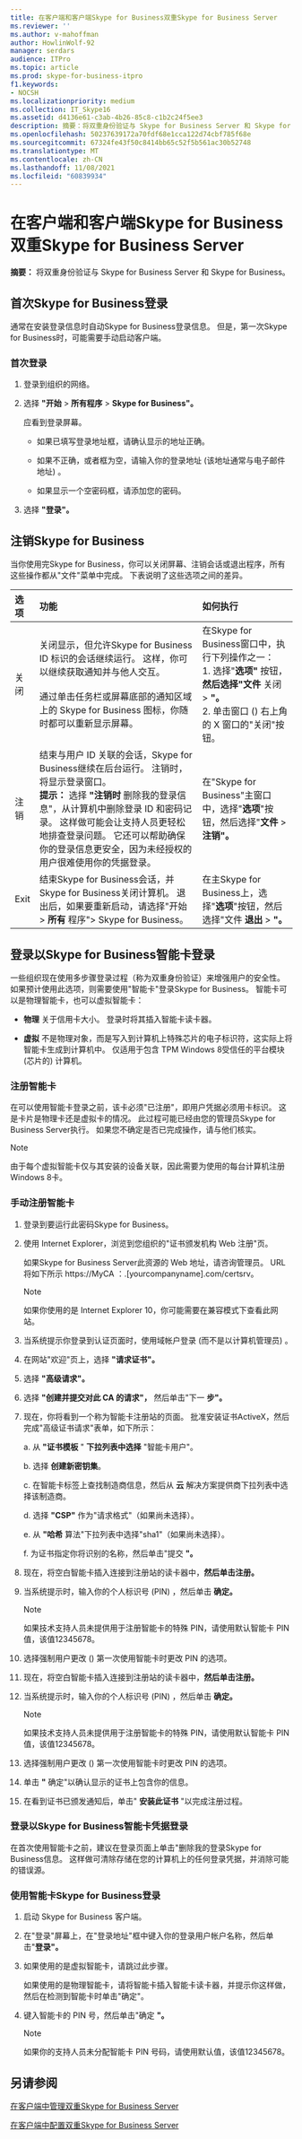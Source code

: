 ```yaml
---
title: 在客户端和客户端Skype for Business双重Skype for Business Server
ms.reviewer: ''
ms.author: v-mahoffman
author: HowlinWolf-92
manager: serdars
audience: ITPro
ms.topic: article
ms.prod: skype-for-business-itpro
f1.keywords:
- NOCSH
ms.localizationpriority: medium
ms.collection: IT_Skype16
ms.assetid: d4136e61-c3ab-4b26-85c8-c1b2c24f5ee3
description: 摘要：将双重身份验证与 Skype for Business Server 和 Skype for Business。
ms.openlocfilehash: 50237639172a70fdf68e1cca122d74cbf785f68e
ms.sourcegitcommit: 67324fe43f50c8414bb65c52f5b561ac30b52748
ms.translationtype: MT
ms.contentlocale: zh-CN
ms.lasthandoff: 11/08/2021
ms.locfileid: "60839934"
---
```

# <a name="use-two-factor-authentication-with-skype-for-business-client-and-skype-for-business-server"></a>在客户端和客户端Skype for Business双重Skype for Business Server
 
**摘要：** 将双重身份验证与 Skype for Business Server 和 Skype for Business。
  
## <a name="sign-in-to-skype-for-business-for-the-first-time"></a>首次Skype for Business登录

通常在安装登录信息时自动Skype for Business登录信息。 但是，第一次Skype for Business时，可能需要手动启动客户端。
  
### <a name="to-sign-in-for-the-first-time"></a>首次登录

1. 登录到组织的网络。
    
2. 选择 **"开始**  >  **所有程序**  >  **Skype for Business"。**
    
    应看到登录屏幕。
    
    - 如果已填写登录地址框，请确认显示的地址正确。
    
    - 如果不正确，或者框为空，请输入你的登录地址 (该地址通常与电子邮件地址) 。
    
    - 如果显示一个空密码框，请添加您的密码。
    
3. 选择 **"登录"。**
    
## <a name="sign-out-of-skype-for-business"></a>注销Skype for Business

当你使用完Skype for Business，你可以关闭屏幕、注销会话或退出程序，所有这些操作都从"文件"菜单中完成。 下表说明了这些选项之间的差异。
  
|**选项**|**功能**|**如何执行**|
|:-----|:-----|:-----|
|关闭  <br/> |关闭显示，但允许Skype for Business ID 标识的会话继续运行。 这样，你可以继续获取通知并与他人交互。 <br/> <br/> 通过单击任务栏或屏幕底部的通知区域上的 Skype for Business 图标，你随时都可以重新显示屏幕。  <br/> | 在Skype for Business窗口中，执行下列操作之一： <br/> 1. 选择"**选项"** 按钮，**然后选择"文件** 关闭  >  **"。**  <br/> 2. 单击窗口 () 右上角的 X 窗口的"关闭"按钮。 <br/> |
|注销  <br/> |结束与用户 ID 关联的会话，Skype for Business继续在后台运行。 注销时，将显示登录窗口。  <br/> **提示：** 选择 **"注销时** 删除我的登录信息"，从计算机中删除登录 ID 和密码记录。 这样做可能会让支持人员更轻松地排查登录问题。 它还可以帮助确保你的登录信息更安全，因为未经授权的用户很难使用你的凭据登录。 <br/> |在"Skype for Business"主窗口中，选择"**选项**"按钮，然后选择"**文件**  >  **注销"。**  <br/> |
|Exit  <br/> |结束Skype for Business会话，并Skype for Business关闭计算机。 退出后，如果要重新启动，请选择"开始  >  **所有** 程序"> Skype for Business。 <br/> |在主Skype for Business上，选择"**选项**"按钮，然后选择"文件 **退出**  >  **"。**  <br/> |
   
## <a name="sign-in-to-skype-for-business-with-a-smart-card"></a>登录以Skype for Business智能卡登录

一些组织现在使用多步骤登录过程（称为双重身份验证）来增强用户的安全性。 如果预计使用此选项，则需要使用"智能卡"登录Skype for Business。 智能卡可以是物理智能卡，也可以虚拟智能卡：
  
- **物理** 关于信用卡大小。 登录时将其插入智能卡读卡器。
    
- **虚拟** 不是物理对象，而是写入到计算机上特殊芯片的电子标识符，这实际上将智能卡生成到计算机中。 仅适用于包含 TPM Windows 8受信任的平台模块 (芯片的) 计算机。
    
### <a name="enroll-your-smart-card"></a>注册智能卡

在可以使用智能卡登录之前，该卡必须"已注册"，即用户凭据必须用卡标识。 这是卡片是物理卡还是虚拟卡的情况。 此过程可能已经由您的管理员Skype for Business Server执行。 如果您不确定是否已完成操作，请与他们核实。
  
> [!NOTE]
> 由于每个虚拟智能卡仅与其安装的设备关联，因此需要为使用的每台计算机注册Windows 8卡。 
  
### <a name="to-manually-enroll-your-smart-card"></a>手动注册智能卡

1. 登录到要运行此密码Skype for Business。
    
2. 使用 Internet Explorer，浏览到您组织的"证书颁发机构 Web 注册"页。 
    
    如果Skype for Business Server此资源的 Web 地址，请咨询管理员。 URL 将如下所示 https://MyCA ：.[yourcompanyname].com/certsrv。
    
    > [!NOTE]
    > 如果你使用的是 Internet Explorer 10，你可能需要在兼容模式下查看此网站。 
  
3. 当系统提示你登录到认证页面时，使用域帐户登录 (而不是以计算机管理员) 。
    
4. 在网站"欢迎"页上，选择 **"请求证书"。**
    
5. 选择 **"高级请求"。**
    
6. 选择 **"创建并提交对此 CA 的请求"，** 然后单击"下一 **步"。**
    
7. 现在，你将看到一个称为智能卡注册站的页面。 批准安装证书ActiveX，然后完成"高级证书请求"表单，如下所示：
    
    a. 从 **"证书模板** " **下拉列表中选择** "智能卡用户"。
    
    b. 选择 **创建新密钥集**。
    
    c. 在智能卡标签上查找制造商信息，然后从 **云** 解决方案提供商下拉列表中选择该制造商。
    
    d. 选择 **"CSP"** 作为"请求格式"（如果尚未选择）。
    
    e. 从 **"哈希** 算法"下拉列表中选择"sha1"（如果尚未选择）。
    
    f. 为证书指定你将识别的名称，然后单击"提交 **"。**
    
8. 现在，将空白智能卡插入连接到注册站的读卡器中，**然后单击注册。**
    
9. 当系统提示时，输入你的个人标识号 (PIN) ，然后单击 **确定。**
    
    > [!NOTE]
    > 如果技术支持人员未提供用于注册智能卡的特殊 PIN，请使用默认智能卡 PIN 值，该值12345678。 
  
10. 选择强制用户更改 () 第一次使用智能卡时更改 PIN 的选项。
    
11. 现在，将空白智能卡插入连接到注册站的读卡器中，**然后单击注册。**
    
12. 当系统提示时，输入你的个人标识号 (PIN) ，然后单击 **确定。**
    
    > [!NOTE]
    > 如果技术支持人员未提供用于注册智能卡的特殊 PIN，请使用默认智能卡 PIN 值，该值12345678。 
  
13. 选择强制用户更改 () 第一次使用智能卡时更改 PIN 的选项。
    
14. 单击 **"** 确定"以确认显示的证书上包含你的信息。
    
15. 在看到证书已颁发通知后，单击" **安装此证书** "以完成注册过程。
    
### <a name="sign-in-to-skype-for-business-with-your-smart-card-credentials"></a>登录以Skype for Business智能卡凭据登录

在首次使用智能卡之前，建议在登录页面上单击"删除我的登录Skype for Business信息。  这样做可清除存储在您的计算机上的任何登录凭据，并消除可能的错误源。
  
### <a name="to-sign-in-to-skype-for-business-with-your-smart-card-credentials"></a>使用智能卡Skype for Business登录

1. 启动 Skype for Business 客户端。
    
2. 在"登录"屏幕上，在"登录地址"框中键入你的登录用户帐户名称，然后单击"**登录"。**
    
3. 如果使用的是虚拟智能卡，请跳过此步骤。
    
    如果使用的是物理智能卡，请将智能卡插入智能卡读卡器，并提示你这样做，然后在检测到智能卡时单击"确定"。 
    
4. 键入智能卡的 PIN 号，然后单击"确定 **"。**
    
    > [!NOTE]
    > 如果你的支持人员未分配智能卡 PIN 号码，请使用默认值，该值12345678。 
  
## <a name="see-also"></a>另请参阅

[在客户端中管理双重Skype for Business Server](two-factor-authentication.md)
  
[在客户端中配置双重Skype for Business Server](configure-two-factor.md)
